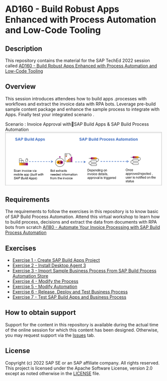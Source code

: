 # AD160 - Build Robust Apps Enhanced with Process Automation and Low-Code Tooling

## Description

This repository contains the material for the SAP TechEd 2022 session called [AD160 - Build Robust Apps Enhanced with Process Automation and Low-Code Tooling](https://go3.events.sap.com/sapteched/hybrid/2022/reg/flow/sap/saptech2022/sapteched2022catalog/page/catalog/session/1661198448374001X6GH)

## Overview

This session introduces attendees how to build apps .processes with workflows and extract the invoice data  with RPA bots. Leverage pre-build sample content package and enhance the sample process to integrate with Apps. Finally test your integrated scenario .

Scenario : Invoice Approval withSAP Build Apps & SAP Build Process Automation
![Overview](exercises/3_CreateAPITrigger/images/Overview.png)

## Requirements

The requirements to follow the exercises in this repository is to know basic of SAP Build Process Automation. Attend this virtual workshop to learn how to build  process, decisions and extract the data from documents with RPA bots from scratch [AI180 - Automate Your Invoice Processing with SAP Build Process Automation](https://go3.events.sap.com/sapteched/hybrid/2022/reg/flow/sap/saptech2022/sapteched2022catalog/page/catalog/session/1661198041428001ExKO)

## Exercises

- [Exercise 1 - Create SAP Build Apps Project](/exercises/1_CreateAppGyverProject)
- [Exercise 2 - Install Desktop Agent 3](/exercises/7_7_Install_Desktop_Agent)
- [Exercise 3 - Import Sample Business Process From SAP Build Process Automation Store](/exercises/3_ImportSampleProcess)
- [Exercise 4 - Modify the Process](/exercises/4_CreateAPITrigger)
- [Exercise 5 - Modify Automation](/exercises/5_ModifyAutomation)
- [Exercise 6 - Release, Deploy and Test Business Process](/exercises/6_ReleaseDeployProcess)
- [Exercise 7 - Test SAP Build Apps and Business Process](/exercises/7_E2ETesting)


## How to obtain support

Support for the content in this repository is available during the actual time of the online session for which this content has been designed. Otherwise, you may request support via the [Issues](../../issues) tab.

## License
Copyright (c) 2022 SAP SE or an SAP affiliate company. All rights reserved. This project is licensed under the Apache Software License, version 2.0 except as noted otherwise in the [LICENSE](LICENSES/Apache-2.0.txt) file.
